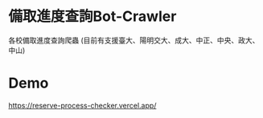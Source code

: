 # 備取進度查詢Bot-Crawler
各校備取進度查詢爬蟲 (目前有支援臺大、陽明交大、成大、中正、中央、政大、中山)
# Demo
https://reserve-process-checker.vercel.app/
